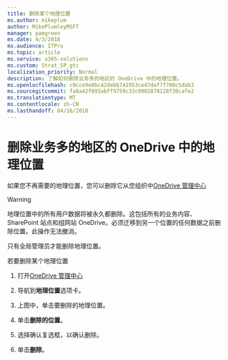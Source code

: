 ```yaml
---
title: 删除某个地理位置
ms.author: mikeplum
author: MikePlumleyMSFT
manager: pamgreen
ms.date: 4/3/2018
ms.audience: ITPro
ms.topic: article
ms.service: o365-solutions
ms.custom: Strat_SP_gtc
localization_priority: Normal
description: 了解如何删除业务多的地区的 OneDrive 中的地理位置。
ms.openlocfilehash: c9cce9e8bc42debb741953ce47daf7f700c5dab3
ms.sourcegitcommit: fa8a42f093abff9759c33c0902878128f30cafe2
ms.translationtype: MT
ms.contentlocale: zh-CN
ms.lasthandoff: 04/16/2018
---
```

# <a name="delete-a-geo-location-in-onedrive-for-business-multi-geo"></a>删除业务多的地区的 OneDrive 中的地理位置

如果您不再需要的地理位置，您可以删除它从您组织中[OneDrive 管理中心](https://admin.onedrive.com)

> [!WARNING]
> 地理位置中的所有用户数据将被永久都删除。这包括所有的业务内容、 SharePoint 站点和组网站 OneDrive。必须迁移到另一个位置的任何数据之前删除位置。此操作无法撤消。

只有全局管理员才能删除地理位置。

若要删除某个地理位置

1. 打开[OneDrive 管理中心](https://admin.onedrive.com)

2. 导航到**地理位置**选项卡。

3. 上图中，单击要删除的地理位置。

4. 单击**删除的位置**。

5. 选择确认复选框，以确认删除。

6. 单击**删除**。




